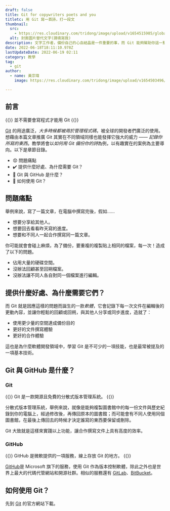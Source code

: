 ```yaml
---
draft: false
title: Git for copywriters poets and you
titletc: 用 Git 寫一首詩，打一段文
thumbnail:
  src:
    - https://res.cloudinary.com/tridong/image/upload/v1654515985/global/%E4%B8%89%E8%A7%92%E6%9D%B1%E6%9D%B1-%E5%93%81%E7%89%8C%E5%B1%95%E7%A4%BA%E5%B0%81%E9%9D%A2.png
  alt: 封面圖片替代文字(請填寫我)
description: 文字工作者，備份自己的心血結晶是一件重要的事，而 Git 能夠幫助你這一點。不管你所在的領域。
date: 2022-06-18T18:11:10.978Z
lastUpdateDate: 2022-06-19 02:11
category: 教學
tag:
  - git
author:
  - name: 黃宗瑋
    image: https://res.cloudinary.com/tridong/image/upload/v1654503496/global/%E9%BB%83%E5%AE%97%E7%91%8B-%E9%A0%AD%E5%83%8F.jpg

---
```

## 前言
{{<hint>}}
並不需要會寫程式才能用 Git
{{</hint>}}

[Git](https://git-scm.com/) 的用途廣泛，*大多時候都被用於管理程式碼*，被全球的開發者們廣泛的使用。想藉由本篇文章推廣 Git 其實在不同領域同樣也能發揮它強大的威力 —— *記錄你所寫的東西*。教學將會以*如何用 Git 備份你的詩*為例，以有趣實在的案例為主要導向。以下是章節目錄。

* 😟 問題痛點
* ✔️ 提供什麼好處、為什麼需要 Git？
* 🤔 Git 與 GitHub 是什麼？
* 🔎 如何使用 Git？

## 問題痛點

舉例來說，寫了一篇文章，在電腦中撰寫完後，假如……

* 想要分享給其他人。
* 想要回去看看昨天寫的進度。
* 想要和不同人一起合作撰寫同一篇文章。

你可能就會會碰上麻煩，為了備份，要重複的複製貼上相同的檔案，每一次！造成了以下的問題。

* 佔用大量的硬碟空間。
* 沒辦法回顧甚至回朔檔案。
* 沒辦法讓不同人各自對同一個檔案進行編輯。

## 提供什麼好處、為什麼需要它們？

而 Git 就是因應這樣的問題而誕生的一款*軟體*，它會記錄下每一次文件在編輯後的更動內容，並讓你輕鬆的回顧或回朔，與其他人分享或同步進度，造就了：

* 使用更少量的空間達成備份目的
* 更好的文件撰寫體驗
* 更好的合作體驗

這也是為什麼軟體開發領域中，學習 Git 是不可少的一項技能，也是最常被提及的一項基本技術。



## Git 與 GitHub 是什麼？

### Git
{{<hint cite="Git" citeSrc="https://git-scm.com/">}}
Git 是一款開源且免費的分散式版本管理系統。
{{</hint>}}

分散式版本管理系統，舉例來說，就像是能夠複製圖書館中的每一份文件與歷史紀錄到你的電腦上，經過修改後，再傳回原本的圖書館；而可能會有不同人使用同個圖書館，在最後上傳回去的時候才決定誰寫的東西要保留或刪除。

Git 大致就是這樣來實踐以上功能，讓合作撰寫文件上具有高度的效率。

### GitHub
{{<hint cite="GitHub Wiki" citeSrc="https://zh.wikipedia.org/zh-tw/GitHub">}}
GitHub 是微軟提供的一項服務，線上存放 Git 的地方。
{{</hint>}}

[GitHub](https://github.com/)是 Microsoft 旗下的服務，使用 Git 作為版本控制軟體，除此之外也是世界上最大的代碼代管網站和開源社群。相似的服務還有 [GitLab](https://about.gitlab.com/)、[BitBucket](https://bitbucket.org/product)。

## 如何使用 Git？

先到 [Git](https://git-scm.com/) 的官方網站下載。